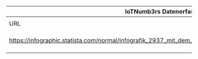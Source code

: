 |IoTNumb3rs Datenerfassung|||||||||||
| ---- | ---- | ---- | ---- | ---- | ---- | ---- | ---- | ---- | ---- | ---- |
||||||||||||
|URL|home_url|filename|device_class|device_count|market_class|market_volume|prognosis_year|publication_year|authorship_class|Dropbox folder|
|https://infographic.statista.com/normal/infografik_2937_mit_dem_Internet_of_Things_verbundenen_Geraete_n.jpg|https://de.statista.com/infografik/2937/mit-dem-internet-of-things-verbundenen-geraete/|file3_infografik_2937_mit_dem_Internet_of_Things_verbundenen_Geraete_n.jpg||||||||MariaMarg/20190113-1500|
